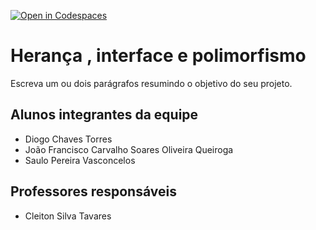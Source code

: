 [![Open in Codespaces](https://classroom.github.com/assets/launch-codespace-7f7980b617ed060a017424585567c406b6ee15c891e84e1186181d67ecf80aa0.svg)](https://classroom.github.com/open-in-codespaces?assignment_repo_id=10825242)
# Herança , interface e polimorfismo
Escreva um ou dois parágrafos resumindo o objetivo do seu projeto.

## Alunos integrantes da equipe

* Diogo Chaves Torres
* João Francisco Carvalho Soares Oliveira Queiroga
* Saulo Pereira Vasconcelos


## Professores responsáveis

* Cleiton Silva Tavares

